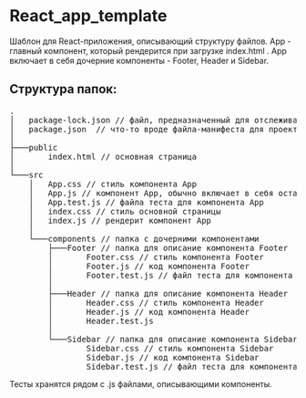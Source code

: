 # React_app_template
Шаблон для React-приложения, описывающий структуру файлов.
App - главный компонент, который рендерится при загрузке index.html . App включает в себя дочерние компоненты - Footer, Header и Sidebar.

## Структура папок:
<pre>
.
│   package-lock.json // файл, предназначенный для отслеживания точных версий установленных пакетов  
│   package.json  // что-то вроде файла-манифеста для проекта, содержит информацию о названии, текущей версии приложения, зависимостях и т.д.  
│
├───public
│       index.html // основная страница  
│
└───src
    │   App.css // стиль компонента App  
    │   App.js // компонент App, обычно включает в себя остальные компоненты  
    │   App.test.js // файла теста для компонента App
    │   index.css // стиль основной страницы  
    │   index.js // рендерит компонент App  
    │
    └───components // папка с дочерними компонентами  
        ├───Footer // папка для описание компонента Footer  
        │       Footer.css // стиль компонента Footer  
        │       Footer.js // код компонента Footer  
        │       Footer.test.js // файл теста для компонента Footer  
        │
        ├───Header // папка для описание компонента Header  
        │       Header.css // стиль компонента Header  
        │       Header.js // код компонента Header  
        │       Header.test.js
        │
        └───Sidebar // папка для описание компонента Sidebar  
                Sidebar.css // стиль компонента Sidebar  
                Sidebar.js // код компонента Sidebar  
                Sidebar.test.js // файл теста для компонента Sidebar
</pre>
Тесты хранятся рядом с .js файлами, описывающими компоненты.
